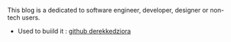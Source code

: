This blog is a dedicated to software engineer, developer, designer or non-tech users.   


- Used to buiild it : 
[github derekkedziora](https://github.com/derekkedziora/jekyll-demo/blob/master/_config.yml)  